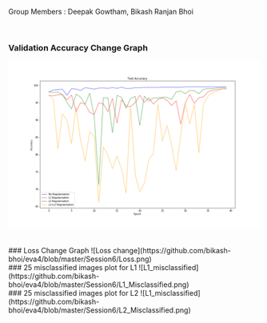 Group Members : Deepak Gowtham, Bikash Ranjan Bhoi

<br>

### Validation Accuracy Change Graph
![Accuracy](https://github.com/bikash-bhoi/eva4/blob/master/Session6/Accuracy.png)

<br>
### Loss Change Graph
![Loss change](https://github.com/bikash-bhoi/eva4/blob/master/Session6/Loss.png)

<br>
### 25 misclassified images plot for L1
![L1_misclassified](https://github.com/bikash-bhoi/eva4/blob/master/Session6/L1_Misclassified.png)

<br>
### 25 misclassified images plot for L2
![L1_misclassified](https://github.com/bikash-bhoi/eva4/blob/master/Session6/L2_Misclassified.png)

